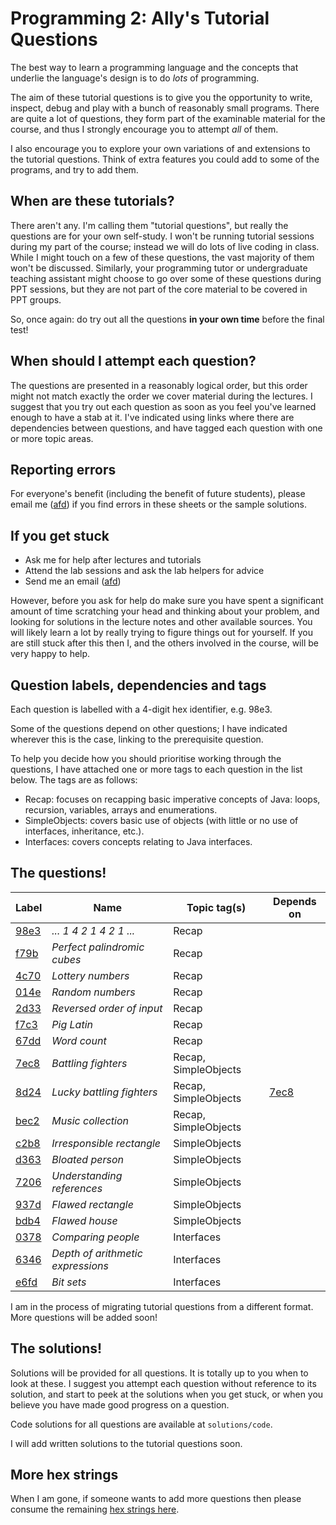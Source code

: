 # Programming 2: Ally's Tutorial Questions

The best way to learn a programming language and the concepts that underlie the language's design is to do *lots*
of programming.

The aim of these tutorial questions is to give you the opportunity to write, inspect, debug and play with a bunch of reasonably small programs.  There are quite a lot of questions, they form part of the examinable material for the course, and thus I strongly encourage you to attempt *all* of them.

I also encourage you to explore your own variations of and extensions to the tutorial questions.  Think of extra features you could add to some
of the programs, and try to add them.

## When are these tutorials?

There aren't any.  I'm calling them "tutorial questions", but really the questions are for your own self-study.  I won't be running tutorial sessions during my part of the course; instead we will do lots of live coding in class.  While I might touch on a few of these questions, the vast majority of them won't be discussed.  Similarly, your programming tutor or undergraduate teaching assistant might choose to go over some of these questions during PPT sessions, but they are not part of the core material to be covered in PPT groups.

So, once again: do try out all the questions **in your own time** before the final test!

## When should I attempt each question?

The questions are presented in a reasonably logical order, but this order might not match exactly the order we cover material during the lectures.  I suggest that you try out each question as soon as you feel you've learned enough to have a stab at it.  I've indicated using links where there are dependencies between questions, and have tagged each question with one or more topic areas.

## Reporting errors

For everyone's benefit (including the benefit of future students), please email me ([afd](mailto:afd@ic.ac.uk)) if you find errors in these sheets or the sample solutions.

## If you get stuck

* Ask me for help after lectures and tutorials
* Attend the lab sessions and ask the lab helpers for advice
* Send me an email ([afd](mailto:afd@ic.ac.uk))

However, before you ask for help do make sure you have spent a significant
amount of time scratching your head and thinking about your problem, and looking for solutions in the lecture notes
and other available sources.  You will likely learn a lot by really trying to figure things out for yourself.
If you are still stuck after this then I, and the others involved in the course, will be very happy to help.

## Question labels, dependencies and tags

Each question is labelled with a 4-digit hex identifier, e.g. 98e3.

Some of the questions depend on other questions; I have indicated wherever this is the case, linking to the prerequisite question.

To help you decide how you should prioritise working through the questions, I have attached one or more tags to each question in the list below.  The tags are as follows:

* Recap: focuses on recapping basic imperative concepts of Java: loops, recursion, variables, arrays and enumerations.
* SimpleObjects: covers basic use of objects (with little or no use of interfaces, inheritance, etc.).
* Interfaces: covers concepts relating to Java interfaces.

## The questions!

| Label                     | Name                              | Topic tag(s)            | Depends on  |
|---------------------------|-----------------------------------|-------------------------|-------------|
| [98e3](questions/98e3.md) | *... 1 4 2 1 4 2 1 ...*           | Recap                   |             |
| [f79b](questions/f79b.md) | *Perfect palindromic cubes*       | Recap                   |             |
| [4c70](questions/4c70.md) | *Lottery numbers*                 | Recap                   |             |
| [014e](questions/014e.md) | *Random numbers*                  | Recap                   |             |
| [2d33](questions/2d33.md) | *Reversed order of input*         | Recap                   |             |
| [f7c3](questions/f7c3.md) | *Pig Latin*                       | Recap                   |             |
| [67dd](questions/67dd.md) | *Word count*                      | Recap                   |             |
| [7ec8](questions/7ec8.md) | *Battling fighters*               | Recap, SimpleObjects    |             |
| [8d24](questions/8d24.md) | *Lucky battling fighters*         | Recap, SimpleObjects    | [7ec8](questions/7ec8.md) |
| [bec2](questions/bec2.md) | *Music collection*                | Recap, SimpleObjects    |             |
| [c2b8](questions/c2b8.md) | *Irresponsible rectangle*         | SimpleObjects           |             |
| [d363](questions/d363.md) | *Bloated person*                  | SimpleObjects           |             |
| [7206](questions/7206.md) | *Understanding references*        | SimpleObjects           |             |
| [937d](questions/937d.md) | *Flawed rectangle*                | SimpleObjects           |             |
| [bdb4](questions/bdb4.md) | *Flawed house*                    | SimpleObjects           |             |
| [0378](questions/0378.md) | *Comparing people*                | Interfaces              |             |
| [6346](questions/6346.md) | *Depth of arithmetic expressions* | Interfaces              |             |
| [e6fd](questions/e6fd.md) | *Bit sets*                        | Interfaces              |             |

I am in the process of migrating tutorial questions from a different format.  More questions will be added soon!

## The solutions!

Solutions will be provided for all questions.  It is totally up to you when to look at these.  I suggest you attempt each question without reference to its solution, and start to peek at the solutions when you get stuck, or when you believe you have made good progress on a question.

Code solutions for all questions are available at ```solutions/code```.

I will add written solutions to the tutorial questions soon.

## More hex strings

When I am gone, if someone wants to add more questions then please consume the remaining [hex strings here](questions/hex_strings.md). 
